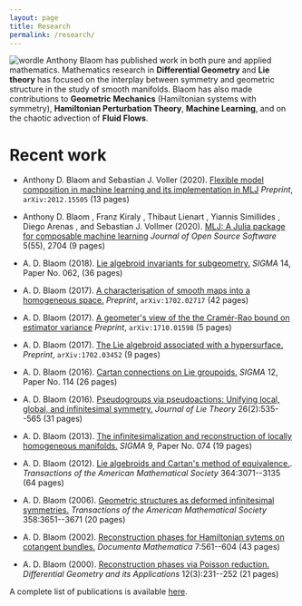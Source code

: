 ```yaml
---
layout: page
title: Research
permalink: /research/
---
```

![wordle]({{base.url}}/assets/wordle.png)
Anthony Blaom has published work in both pure and applied mathematics. Mathematics
research in **Differential Geometry** and **Lie theory** has focused
on the interplay between symmetry and geometric structure in the study
of smooth manifolds. Blaom has also made contributions to **Geometric
Mechanics** (Hamiltonian systems with symmetry), **Hamiltonian
Perturbation Theory**, **Machine Learning**, and on the chaotic
advection of **Fluid Flows**.


# Recent work

- Anthony D. Blaom and Sebastian J. Voller (2020). [Flexible model
  composition in machine learning and its implementation in
  MLJ](https://arxiv.org/abs/2012.15505) *Preprint*,
  `arXiv:2012.15505` (13 pages)

- Anthony D. Blaom , Franz Kiraly , Thibaut Lienart , Yiannis
  Simillides , Diego Arenas , and Sebastian J. Vollmer (2020).
  [MLJ: A Julia package for composable machine learning](https://joss.theoj.org/papers/10.21105/joss.02704) *Journal of Open Source Software* 5(55), 2704 (9 pages)

- A. D. Blaom (2018). [Lie algebroid invariants for
   subgeometry.](https://arxiv.org/abs/1703.03851) *SIGMA* 14, Paper No. 062, (36 pages)

- A. D. Blaom (2017). [A characterisation of smooth maps
  into a homogeneous space.](https://arxiv.org/abs/1702.02717) *Preprint*, `arXiv:1702.02717` (42 pages)
  
- A. D. Blaom (2017). [A geometer's view of the the Cramér-Rao bound
  on estimator variance](https://arxiv.org/abs/1710.01598) *Preprint*, `arXiv:1710.01598` (5 pages)

- A. D. Blaom (2017). [The Lie algebroid associated with a
  hypersurface.](https://arxiv.org/abs/1702.03452) *Preprint*, `arXiv:1702.03452` (9 pages)

- A. D. Blaom (2016). [Cartan connections on Lie
  groupoids.](https://arxiv.org/abs/1605.04365) *SIGMA* 12, Paper No. 114 (26 pages)

- A. D. Blaom (2016). [Pseudogroups via pseudoactions:
  Unifying local, global, and infinitesimal symmetry.](https://www.researchgate.net/publication/267454445_Pseudogroups_via_pseudoactions_Unifying_local_global_and_infinitesimal_symmetry)  *Journal of
	Lie Theory* 26(2):535--565 (31 pages)

- A. D. Blaom (2013). [The infinitesimalization and
  reconstruction of locally homogeneous manifolds.](https://arxiv.org/abs/1304.7838) *SIGMA* 9, Paper No. 074 (19 pages)

- A. D. Blaom (2012). [Lie algebroids and Cartan's method of
  equivalence.](http://www.ams.org/journals/tran/2012-364-06/S0002-9947-2012-05441-9/S0002-9947-2012-05441-9.pdf). *Transactions of the American Mathematical
	Society* 364:3071--3135 (64 pages)

- A. D. Blaom (2006). [Geometric structures as
	deformed infinitesimal symmetries.](https://www.researchgate.net/publication/2112151_Geometric_structures_as_deformed_infinitesimal_symmetries) *Transactions of the
	  American Mathematical Society* 358:3651--3671 (20 pages)

- A. D. Blaom (2002). [Reconstruction phases for Hamiltonian sytems on cotangent
	bundles.](http://emis.ams.org/journals/DMJDMV/vol-07/18.pdf) *Documenta Mathematica* 7:561--604 (43 pages)

- A. D. Blaom (2000). [Reconstruction phases via Poisson
  reduction.](https://pdfs.semanticscholar.org/42c3/11546339da02937f85a1f4a03dba2452927c.pdf) *Differential Geometry and its Applications* 12(3):231--252 (21 pages)


A complete list of publications is available
[here](https://scholar.google.co.nz/citations?user=3kzwz40AAAAJ&hl=en).
